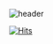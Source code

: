 ![header](https://capsule-render.vercel.app/api?type=wave&color=auto&height=300&section=header&text=Welcome%20to%20marcio&fontSize=90)

[![Hits](https://hits.seeyoufarm.com/api/count/incr/badge.svg?url=https://github.com/MarcioAhn)](https://hits.seeyoufarm.com)                    